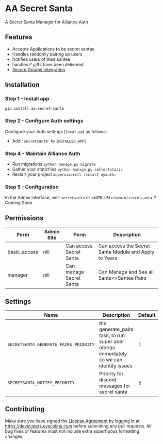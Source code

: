 # AA Secret Santa

A Secret Santa Manager for [Alliance Auth](https://gitlab.com/allianceauth/allianceauth)

## Features

- Accepts Applications to be secret santas
- Handles randomly pairing up users
- Notifies users of their santee
- handles if gifts have been delivered
- [Secure Groups Integration](https://github.com/Solar-Helix-Independent-Transport/allianceauth-secure-groups)

## Installation

### Step 1 - Install app

```shell
pip install aa-secret-santa
```

### Step 2 - Configure Auth settings

Configure your Auth settings (`local.py`) as follows:

- Add `'secretsanta'` to `INSTALLED_APPS`

### Step 4 - Maintain Alliance Auth

- Run migrations `python manage.py migrate`
- Gather your staticfiles `python manage.py collectstatic`
- Restart your project `supervisorctl restart myauth:`

### Step 5 - Configuration

In the Admin interface, visit `secretsanta` or `<AUTH-URL>/admin/secretsanta` # Coming Soon

## Permissions

| Perm | Admin Site  | Perm | Description |
| --- | --- | --- | --- |
| basic_access | nill | Can access Secret Santa | Can access the Secret Santa Module and Apply to Years |
| manager | nill | Can manage Secret Santa | Can Manage and See all Santa<>Santee Pairs |

## Settings

| Name | Description | Default |
| --- | --- | --- |
| `SECRETSANTA_GENERATE_PAIRS_PRIORITY`| the generate_pairs task, to run super uber omega immediately so we can identify issues | 1 |
| `SECRETSANTA_NOTIFY_PRIORITY`| Priority for discord messages for secret santa | 5 |

## Contributing

Make sure you have signed the [License Agreement](https://developers.eveonline.com/resource/license-agreement) by logging in at <https://developers.eveonline.com> before submitting any pull requests. All bug fixes or features must not include extra superfluous formatting changes.
